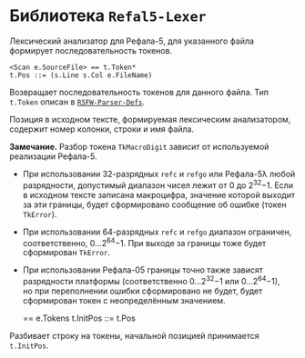 Библиотека `Refal5-Lexer`
=========================

Лексический анализатор для Рефала-5, для указанного файла формирует
последовательность токенов.

    <Scan e.SourceFile> == t.Token*
    t.Pos ::= (s.Line s.Col e.FileName)

Возвращает последовательность токенов для данного файла. Тип `t.Token`
описан в [`R5FW-Parser-Defs`](R5FW-Parser-Defs.md).

Позиция в исходном тексте, формируемая лексическим анализатором, содержит
номер колонки, строки и имя файла.

**Замечание.** Разбор токена `TkMacroDigit` зависит от используемой реализации
Рефала-5.

* При использовании 32-разрядных `refc` и `refgo` или Рефала-5λ любой
  разрядности, допустимый диапазон чисел лежит от 0 до 2<sup>32</sup>−1.
  Если в исходном тексте записана макроцифра, значение которой выходит за эти
  границы, будет сформировано сообщение об ошибке (токен `TkError`).
* При использовании 64-разрядных `refc` и `refgo` диапазон ограничен,
  соответственно, 0…2<sup>64</sup>−1. При выходе за границы тоже будет
  сформирован `TkError`.
* При использовании Рефала-05 границы точно также зависят разрядности платформы
  (соответственно 0…2<sup>32</sup>−1 или 0…2<sup>64</sup>−1), но при
  переполнении ошибки сформировано не будет, будет сформирован токен
  с неопределённым значением.


    <ScanString-FromPos t.InitPos e.String> == e.Tokens
    t.InitPos ::= t.Pos

Разбивает строку на токены, начальной позицией принимается `t.InitPos`.

